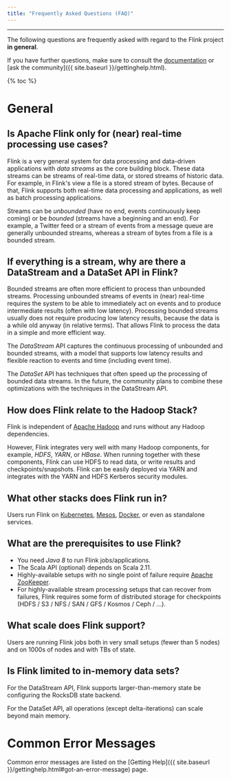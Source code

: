 ```yaml
---
title: "Frequently Asked Questions (FAQ)"
---
```

<!--
Licensed to the Apache Software Foundation (ASF) under one
or more contributor license agreements.  See the NOTICE file
distributed with this work for additional information
regarding copyright ownership.  The ASF licenses this file
to you under the Apache License, Version 2.0 (the
"License"); you may not use this file except in compliance
with the License.  You may obtain a copy of the License at

  http://www.apache.org/licenses/LICENSE-2.0

Unless required by applicable law or agreed to in writing,
software distributed under the License is distributed on an
"AS IS" BASIS, WITHOUT WARRANTIES OR CONDITIONS OF ANY
KIND, either express or implied.  See the License for the
specific language governing permissions and limitations
under the License.
-->

<hr />

The following questions are frequently asked with regard to the Flink project **in general**. 

If you have further questions, make sure to consult the [documentation]({{site.docs-stable}}) or [ask the community]({{ site.baseurl }}/gettinghelp.html).

{% toc %}


# General

## Is Apache Flink only for (near) real-time processing use cases?

Flink is a very general system for data processing and data-driven applications with *data streams* as
the core building block. These data streams can be streams of real-time data, or stored streams of historic data.
For example, in Flink's view a file is a stored stream of bytes. Because of that, Flink
supports both real-time data processing and applications, as well as batch processing applications.

Streams can be *unbounded* (have no end, events continuously keep coming) or be *bounded* (streams have a beginning
and an end). For example, a Twitter feed or a stream of events from a message queue are generally unbounded streams,
whereas a stream of bytes from a file is a bounded stream.

## If everything is a stream, why are there a DataStream and a DataSet API in Flink?

Bounded streams are often more efficient to process than unbounded streams. Processing unbounded streams of events
in (near) real-time requires the system to be able to immediately act on events and to produce intermediate
results (often with low latency). Processing bounded streams usually does not require producing low latency results, because the data is a while old
anyway (in relative terms). That allows Flink to process the data in a simple and more efficient way.

The *DataStream* API captures the continuous processing of unbounded and bounded streams, with a model that supports
low latency results and flexible reaction to events and time (including event time).

The *DataSet* API has techniques that often speed up the processing of bounded data streams. In the future, the community
plans to combine these optimizations with the techniques in the DataStream API.

## How does Flink relate to the Hadoop Stack?

Flink is independent of [Apache Hadoop](https://hadoop.apache.org/) and runs without any Hadoop dependencies.

However, Flink integrates very well with many Hadoop components, for example, *HDFS*, *YARN*, or *HBase*.
When running together with these components, Flink can use HDFS to read data, or write results and checkpoints/snapshots.
Flink can be easily deployed via YARN and integrates with the YARN and HDFS Kerberos security modules.

## What other stacks does Flink run in?

Users run Flink on [Kubernetes](https://kubernetes.io), [Mesos](https://mesos.apache.org/),
[Docker](https://www.docker.com/), or even as standalone services.

## What are the prerequisites to use Flink?

  - You need *Java 8* to run Flink jobs/applications.
  - The Scala API (optional) depends on Scala 2.11.
  - Highly-available setups with no single point of failure require [Apache ZooKeeper](https://zookeeper.apache.org/).
  - For highly-available stream processing setups that can recover from failures, Flink requires some form of distributed storage for checkpoints (HDFS / S3 / NFS / SAN / GFS / Kosmos / Ceph / ...).

## What scale does Flink support?

Users are running Flink jobs both in very small setups (fewer than 5 nodes) and on 1000s of nodes and with TBs of state.

## Is Flink limited to in-memory data sets?

For the DataStream API, Flink supports larger-than-memory state be configuring the RocksDB state backend.

For the DataSet API, all operations (except delta-iterations) can scale beyond main memory.

# Common Error Messages

Common error messages are listed on the [Getting Help]({{ site.baseurl }}/gettinghelp.html#got-an-error-message) page.
